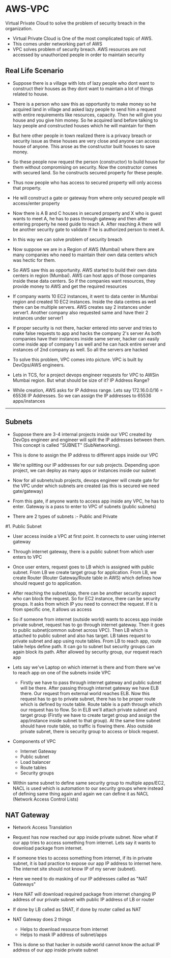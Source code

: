 # AWS-VPC
Virtual Private Cloud to solve the problem of security breach in the organization. 

- Virtual Private Cloud is One of the most complicated topic of AWS.
- This comes under networking part of AWS
- VPC solves problem of security breach. AWS resources are not accessed by unauthorized people in order to maintain security

Real Life Scenario
-
- Suppose there is a village with lots of lazy people who dont want to construct their houses as they dont want to maintain a lot of things related to house.
- There is a person who saw this as opportunity to make money so he acquired land in village and asked lazy people to send him a request with entire requirements like resources, capacity. Then he will give you house and you give him money. So he acquired land before talking to lazy people and constructed houses which he will maintain for them
- But here other people in town realized there is a privacy breach or security issue as these houses are very close and anyone can access house of anyone. This arose as the constructor built houses to save money.
- So these people now request the person (constructor) to build house for them without compromising on security. Now the constructor comes with secured land. So he constructs secured property for these people.
- Thus now people who has access to secured property will only access that property.
- He will construct a gate or gateway from where only secured people will access/enter property
- Now there is A B and C houses in secured property and X who is guest wants to meet A, he has to pass through gateway and then after entering property he need guide to reach A. After reaching A there will be another security gate to validate if he is authorized person to meet A.
- In this way we can solve problem of security breach

- Now suppose we are in a Region of AWS (Mumbai) where there are many companies who need to maintain their own data centers which was hectic for them.
- So AWS saw this as opportunity. AWS started to build their own data centers in region (Mumbai). AWS can host apps of those companies inside these data centers. So if the companies want resources, they provide money to AWS and get the required resources

- If company wants 10 EC2 instances, it went to data center in Mumbai region and created 10 EC2 instances. Inside the data centres as well there can be multiple servers. AWS creates say 2 instances under server1. Another company also requested same and have their 2 instances under server1
- If proper security is not there, hacker entered into server and tries to make false requests to app and hacks the company 2's server
  As both companies have their instances inside same server, hacker can easily come inside app of company 1 as well and he can hack entire server and instances of 2nd company as well. So all the servers are hacked

- To solve this problem, VPC comes into picture. VPC is built by DevOps/AWS engineers.

- Lets in TCS, for a project devops engineer requests for VPC to AWSin Mumbai region. But what should be size of it? IP Address Range?
- While creation, AWS asks for IP Address range. Lets say 172.16.0.0/16 = 65536 IP Addresses. So we can assign the IP addresses to 65536 apps/instances

------------------------------------------------------------------------------------------

Subnets
-
- Suppose there are 3-4 internal projects inside our VPC created by DevOps engineer and engineer will split the IP addresses between them. This concept is called "SUBNET" (SubNetworking).
- This is done to assign the IP address to different apps inside our VPC
- We're splitting our IP addresses for our sub projects. Depending upon project, we can deploy as many apps or instances inside our subnet

- Now for all subnets/sub projects, devops engineer will create gate for the VPC under which subnets are created (as this is secured we need gate/gateway)
- From this gate, if anyone wants to access app inside any VPC, he has to enter. Gateway is a pass to enter to VPC of subnets (public subnets)

- There are 2 types of subnets :- Public and Private

#1. Public Subnet
- User access inside a VPC at first point. It connects to user using internet gateway
- Through internet gateway, there is a public subnet from which user enters to VPC
- Once user enters, request goes to LB which is assigned with public subnet. From LB we create target group for application. From LB, we create Router (Router Gateway/Route table in AWS) which defines how should request go to application. 
- After reaching the subnet/app, there can be another security aspect who can block the request. So for EC2 instance, there can be security groups. It asks from which IP you need to connect the request. If it is from specific one, it allows us access
- So if someone from internet (outside world) wants to access app inside private subnet, request has to go through internet gateway. Then it goes to public subnet(common subnet across VPC). Then LB which is attached to public subnet and also has target. LB takes request to private subnet and app using route tables. From LB to reach app, route table helps define path. It can go to subnet but security groups can again block its path. After allowed by security group, our request reach app

- Lets say we've Laptop on which internet is there and from there we've to reach app on one of the subnets inside VPC
  - Firstly we have to pass through internet gateway and public subnet will be there. After passing through internet gateway we have ELB there. Our request from external world reaches ELB. Now this request has to go to private subnet, there has to be proper route which is defined by route table. Route table is a path through which our request has to flow. So in ELB we'll attach private subnet and target group (Firstly we have to create target group and assign the app/instance inside subnet to that group). At the same time subnet should have route table, so traffic is flowing there. Also outside private subnet, there is security group to access or block request.
 
- Components of VPC
  - Internet Gateway
  - Public subnet
  - Load balancer
  - Route tables
  - Security groups
 
- Within same subnet to define same security group to multiple apps/EC2, NACL is used which is automation to our security groups where instead of defining same thing again and again we can define it as NACL (Network Access Control Lists)

NAT Gateway 
-
- Network Access Translation
- Request has now reached our app inside private subnet. Now what if our app tries to access something from internet. Lets say it wants to download package from internet.
- If someone tries to access something from internet, if its in private subnet, it is bad practice to expose our app IP address to internet here. The internet site should not know IP of my server (subnet).
- Here we need to do masking of our IP addresses called as "NAT Gateways"
- Here NAT will download required package from internet changing IP address of our private subnet with public IP address of LB or router
- If done by LB called as SNAT, if done by router called as NAT

- NAT Gateway does 2 things
  - Helps to download resource from internet
  - Helps to mask IP address of subnet/apps
 
- This is done so that hacker in outside world cannot know the actual IP address of our app inside private subnet


